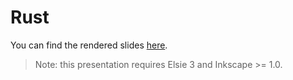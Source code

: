 # Rust
You can find the rendered slides [here](slides.pdf).

> Note: this presentation requires Elsie 3 and Inkscape >= 1.0.
